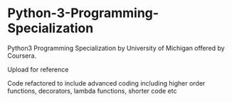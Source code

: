 # Python-3-Programming-Specialization

Python3 Programming Specialization by University of Michigan offered by Coursera.

Upload for reference

Code refactored to include advanced coding including higher order functions, decorators, lambda functions, shorter code etc
